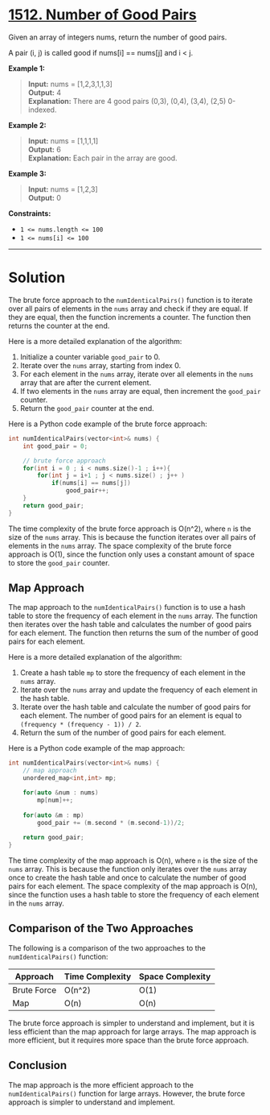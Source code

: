 # [1512. Number of Good Pairs](https://leetcode.com/problems/number-of-good-pairs/)

Given an array of integers nums, return the number of good pairs.

A pair (i, j) is called good if nums[i] == nums[j] and i < j.

 

**Example 1:**

> **Input:** nums = [1,2,3,1,1,3]<br>
**Output:** 4<br>
**Explanation:** There are 4 good pairs (0,3), (0,4), (3,4), (2,5) 0-indexed.

**Example 2:**

> **Input:** nums = [1,1,1,1]<br>
**Output:** 6<br>
**Explanation:** Each pair in the array are good.

**Example 3:**

> **Input:** nums = [1,2,3]<br>
**Output:** 0
 

**Constraints:**

- `1 <= nums.length <= 100`
- `1 <= nums[i] <= 100`

---
# Solution

The brute force approach to the `numIdenticalPairs()` function is to iterate over all pairs of elements in the `nums` array and check if they are equal. If they are equal, then the function increments a counter. The function then returns the counter at the end.

Here is a more detailed explanation of the algorithm:

1. Initialize a counter variable `good_pair` to 0.
2. Iterate over the `nums` array, starting from index 0.
3. For each element in the `nums` array, iterate over all elements in the `nums` array that are after the current element.
4. If two elements in the `nums` array are equal, then increment the `good_pair` counter.
5. Return the `good_pair` counter at the end.

Here is a Python code example of the brute force approach:

```cpp
int numIdenticalPairs(vector<int>& nums) {
    int good_pair = 0;

    // brute force approach
    for(int i = 0 ; i < nums.size()-1 ; i++){
        for(int j = i+1 ; j < nums.size() ; j++ )
            if(nums[i] == nums[j])
                good_pair++;
    }
    return good_pair;
}
```

The time complexity of the brute force approach is O(n^2), where `n` is the size of the `nums` array. This is because the function iterates over all pairs of elements in the `nums` array. The space complexity of the brute force approach is O(1), since the function only uses a constant amount of space to store the `good_pair` counter.

## Map Approach

The map approach to the `numIdenticalPairs()` function is to use a hash table to store the frequency of each element in the `nums` array. The function then iterates over the hash table and calculates the number of good pairs for each element. The function then returns the sum of the number of good pairs for each element.

Here is a more detailed explanation of the algorithm:

1. Create a hash table `mp` to store the frequency of each element in the `nums` array.
2. Iterate over the `nums` array and update the frequency of each element in the hash table.
3. Iterate over the hash table and calculate the number of good pairs for each element. The number of good pairs for an element is equal to `(frequency * (frequency - 1)) / 2`.
4. Return the sum of the number of good pairs for each element.

Here is a Python code example of the map approach:

```cpp
int numIdenticalPairs(vector<int>& nums) {
    // map approach
    unordered_map<int,int> mp;

    for(auto &num : nums)
        mp[num]++;
    
    for(auto &m : mp)
        good_pair += (m.second * (m.second-1))/2;
    
    return good_pair;
}
```

The time complexity of the map approach is O(n), where `n` is the size of the `nums` array. This is because the function only iterates over the `nums` array once to create the hash table and once to calculate the number of good pairs for each element. The space complexity of the map approach is O(n), since the function uses a hash table to store the frequency of each element in the `nums` array.

## Comparison of the Two Approaches

The following is a comparison of the two approaches to the `numIdenticalPairs()` function:

| Approach | Time Complexity | Space Complexity |
|---|---|---|
| Brute Force | O(n^2) | O(1) |
| Map | O(n) | O(n) |

The brute force approach is simpler to understand and implement, but it is less efficient than the map approach for large arrays. The map approach is more efficient, but it requires more space than the brute force approach.

## Conclusion

The map approach is the more efficient approach to the `numIdenticalPairs()` function for large arrays. However, the brute force approach is simpler to understand and implement.